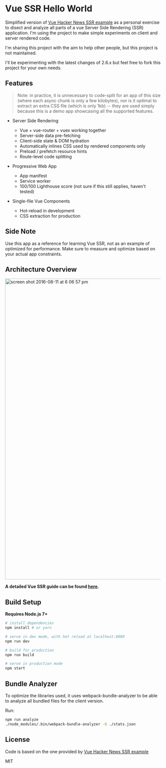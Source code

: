 # Vue SSR Hello World

Simplified version of [Vue Hacker News SSR example](https://github.com/vuejs/vue-hackernews-2.0) as a personal exercise to disect and analyze all parts of a vue Server Side Rendering (SSR) application. I'm using the project to make simple experiments on client and server rendered code.

I'm sharing this project with the aim to help other people, but this project is not maintained.

I'll be experimenting with the latest changes of 2.6.x but feel free to fork this project for your own needs.

## Features

> Note: in practice, it is unnecessary to code-split for an app of this size (where each async chunk is only a few kilobytes), nor is it optimal to extract an extra CSS file (which is only 1kb) -- they are used simply because this is a demo app showcasing all the supported features.

- Server Side Rendering
  - Vue + vue-router + vuex working together
  - Server-side data pre-fetching
  - Client-side state & DOM hydration
  - Automatically inlines CSS used by rendered components only
  - Preload / prefetch resource hints
  - Route-level code splitting

- Progressive Web App
  - App manifest
  - Service worker
  - 100/100 Lighthouse score (not sure if this still applies, haven't tested)

- Single-file Vue Components
  - Hot-reload in development
  - CSS extraction for production

## Side Note

Use this app as a reference for learning Vue SSR, not as an example of optimized for performance.
Make sure to measure and optimize based on your actual app constraints.

## Architecture Overview

<img width="973" alt="screen shot 2016-08-11 at 6 06 57 pm" src="https://cloud.githubusercontent.com/assets/499550/17607895/786a415a-5fee-11e6-9c11-45a2cfdf085c.png">

**A detailed Vue SSR guide can be found [here](https://ssr.vuejs.org).**

## Build Setup

**Requires Node.js 7+**

``` bash
# install dependencies
npm install # or yarn

# serve in dev mode, with hot reload at localhost:8080
npm run dev

# build for production
npm run build

# serve in production mode
npm start
```

## Bundle Analyzer

To optimize the libraries used, it uses webpack-bundle-analyzer to be able to
analyze all bundled files for the client version.

Run:

``` bash
npm run analyze
./node_modules/.bin/webpack-bundle-analyzer -O ./stats.json
```

## License

Code is based on the one provided by [Vue Hacker News SSR example](https://github.com/vuejs/vue-hackernews-2.0)

MIT
